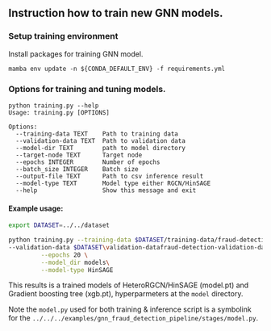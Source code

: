 <!--
SPDX-FileCopyrightText: Copyright (c) 2022-2023, NVIDIA CORPORATION & AFFILIATES. All rights reserved.
SPDX-License-Identifier: Apache-2.0

Licensed under the Apache License, Version 2.0 (the "License");
you may not use this file except in compliance with the License.
You may obtain a copy of the License at

http://www.apache.org/licenses/LICENSE-2.0

Unless required by applicable law or agreed to in writing, software
distributed under the License is distributed on an "AS IS" BASIS,
WITHOUT WARRANTIES OR CONDITIONS OF ANY KIND, either express or implied.
See the License for the specific language governing permissions and
limitations under the License.
-->



## Instruction how to train new GNN models.

### Setup training environment

Install packages for training GNN model.

```
mamba env update -n ${CONDA_DEFAULT_ENV} -f requirements.yml
```

### Options for training and tuning models.

```
python training.py --help
Usage: training.py [OPTIONS]

Options:
  --training-data TEXT    Path to training data
  --validation-data TEXT  Path to validation data
  --model-dir TEXT        path to model directory
  --target-node TEXT      Target node
  --epochs INTEGER        Number of epochs
  --batch_size INTEGER    Batch size
  --output-file TEXT      Path to csv inference result
  --model-type TEXT       Model type either RGCN/HinSAGE
  --help                  Show this message and exit

```


#### Example usage:

```bash
export DATASET=../../dataset

python training.py --training-data $DATASET/training-data/fraud-detection-training-data.csv \
--validation-data $DATASET\validation-datafraud-detection-validation-data.csv \
         --epochs 20 \
         --model_dir models\
         --model-type HinSAGE
```
This results is a trained models of HeteroRGCN/HinSAGE (model.pt) and Gradient boosting tree (xgb.pt), hyperparmeters at the `model` directory.

Note the `model.py` used for both training & inference script is a symbolink for the `../../../examples/gnn_fraud_detection_pipeline/stages/model.py`.
